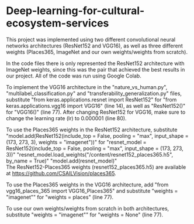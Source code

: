 # Deep-learning-for-cultural-ecosystem-services

This project was implemented using two different convolutional neural networks architectures (ResNet152 and VGG16), as well as three different weights (Places365, ImageNet and our own weights/weights from scratch).

In the code files there is only represented the ResNet152 architecture with ImageNet weights, since this was the pair that achieved the best results in our project.
All of the code was run using Google Colab. 

To implement the VGG16 architecture in the "nature_vs_human.py", "multilabel_classification.py" and "transferability_generalization.py" files, substitute "from keras.applications.resnet import ResNet152" for "from keras.applications.vgg16 import VGG16" (line 14), as well as "ResNet152()" for "VGG16()" (line 77). After changing ResNet152 for VGG16, make sure to change the learning rate (lr) to 0.000001 (line 80).

To use the Places365 weights in the ResNet152 architecture, substitute "model.add(ResNet152(include_top = False, pooling = "max", input_shape = (173, 273, 3), weights = "imagenet"))" for "resnet_model = ResNet152(include_top = False, pooling = "max", input_shape = (173, 273, 3))"
                            "resnet_model.load_weights("/content/resnet152_places365.h5", by_name = True)"
                            "model.add(resnet_model)"  
The ResNet152-Places365 weights (resnet152_places365.h5) are available at https://github.com/CSAILVision/places365.
                            
To use the Places365 weights in the VGG16 architecture, add "from vgg16_places_365 import VGG16_Places365" and substitute "weights = "imagenet"" for "weights = places" (line 77).

To use our own weights/weights from scratch in both architectures, substitute "weights = "imagenet"" for "weights = None" (line 77).
